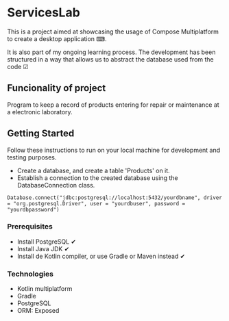 # ServicesLab

This is a project aimed at showcasing the usage of Compose Multiplatform to create a desktop application ⌨. 

It is also part of my ongoing learning process. The development has been structured in a way that allows us to abstract the database used from the code ☑

## Funcionality of project

Program to keep a record of products entering for repair or maintenance at a electronic laboratory.

## Getting Started

Follow these instructions to run on your local machine for development and testing purposes.
* Create a database, and create a table 'Products' on it.
* Establish a connection to the created database using the DatabaseConnection class.
```
Database.connect("jdbc:postgresql://localhost:5432/yourdbname", driver = "org.postgresql.Driver", user = "yourdbuser", password = "yourdbpassword")
```

### Prerequisites

* Install PostgreSQL ✔
* Install Java JDK ✔
* Install de Kotlin compiler, or use Gradle or Maven instead ✔


### Technologies

* Kotlin multiplatform
* Gradle
* PostgreSQL
* ORM: Exposed
